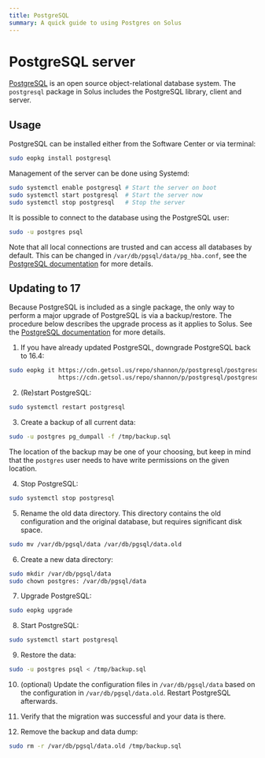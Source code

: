 ```yaml
---
title: PostgreSQL
summary: A quick guide to using Postgres on Solus
---
```


# PostgreSQL server

[PostgreSQL](https://www.postgresql.org/) is an open source object-relational database system. The `postgresql` package in Solus includes the PostgreSQL library, client and server.

## Usage

PostgreSQL can be installed either from the Software Center or via terminal:

```bash
sudo eopkg install postgresql
```

Management of the server can be done using Systemd:

```bash
sudo systemctl enable postgresql # Start the server on boot
sudo systemctl start postgresql  # Start the server now
sudo systemctl stop postgresql   # Stop the server
```

It is possible to connect to the database using the PostgreSQL user:

```bash
sudo -u postgres psql
```

Note that all local connections are trusted and can access all databases by default. This can be changed in `/var/db/pgsql/data/pg_hba.conf`, see the [PostgreSQL documentation](https://www.postgresql.org/docs/current/auth-pg-hba-conf.html) for more details.

## Updating to 17

Because PostgreSQL is included as a single package, the only way to perform a major upgrade of PostgreSQL is via a backup/restore. The procedure below describes the upgrade process as it applies to Solus. See the [PostgreSQL documentation](https://www.postgresql.org/docs/17/upgrading.html#UPGRADING-VIA-PGDUMPALL) for more details.

1.  If you have already updated PostgreSQL, downgrade PostgreSQL back to 16.4:

```bash
sudo eopkg it https://cdn.getsol.us/repo/shannon/p/postgresql/postgresql-16.4-51-1-x86_64.eopkg \
              https://cdn.getsol.us/repo/shannon/p/postgresql/postgresql-libpq-16.4-51-1-x86_64.eopkg 
```

2.  (Re)start PostgreSQL:

```bash
sudo systemctl restart postgresql
```

3.  Create a backup of all current data:

```bash
sudo -u postgres pg_dumpall -f /tmp/backup.sql
```

The location of the backup may be one of your choosing, but keep in mind that the `postgres` user needs to have write permissions on the given location.

4.  Stop PostgreSQL:

```bash
sudo systemctl stop postgresql
```

5.  Rename the old data directory. This directory contains the old configuration and the original database, but requires significant disk space.

```bash
sudo mv /var/db/pgsql/data /var/db/pgsql/data.old
```

6.  Create a new data directory:

```bash
sudo mkdir /var/db/pgsql/data
sudo chown postgres: /var/db/pgsql/data
```

7.  Upgrade PostgreSQL:

```bash
sudo eopkg upgrade
```

8.  Start PostgreSQL:

```bash
sudo systemctl start postgresql
```

9.  Restore the data:

```bash
sudo -u postgres psql < /tmp/backup.sql
```

10. (optional) Update the configuration files in `/var/db/pgsql/data` based on the configuration in `/var/db/pgsql/data.old`. Restart PostgreSQL afterwards.

11. Verify that the migration was successful and your data is there.

12. Remove the backup and data dump:

```bash
sudo rm -r /var/db/pgsql/data.old /tmp/backup.sql
```
